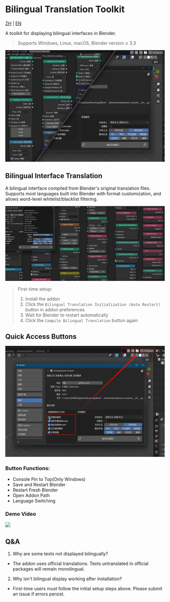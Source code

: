 # Bilingual Translation Toolkit

[ZH](https://github.com/zxsama/BilingualTranslationToolkit/blob/main/README.md) | [EN](https://github.com/zxsama/BilingualTranslationToolkit/blob/main/README_EN.md)

A toolkit for displaying bilingual interfaces in Blender.

> Supports Windows, Linux, macOS, Blender version ≥ 3.3

![preview](./resource/img/preview.png)

## Bilingual Interface Translation

A bilingual interface compiled from Blender's original translation files. Supports most languages built into Blender with format customization, and allows word-level whitelist/blacklist filtering.

![change_lang](./resource/img/change_lang.webp)

> First-time setup:
> 1. Install the addon
> 2. Click the `Bilingual Translation Initialization (Auto Restart)` button in addon preferences
> 3. Wait for Blender to restart automatically
> 4. Click the `Compile Bilingual Translation` button again

## Quick Access Buttons

![quick_btn](./resource/img/quick_btn.webp)

### Button Functions:
- Console Pin to Top(Only Windows)
- Save and Restart Blender
- Restart Fresh Blender
- Open Addon Path
- Language Switching

### Demo Video

[![](https://i1.hdslb.com/bfs/archive/a202ae2ffb7658ed204a9a5c9c4c4b1827ba53c7.jpg)](https://www.bilibili.com/video/BV15q42eEEmu/)

## Q&A

1. Why are some texts not displayed bilingually?
- The addon uses official translations. Texts untranslated in official packages will remain monolingual.

2. Why isn't bilingual display working after installation?
- First-time users must follow the initial setup steps above. Please submit an issue if errors persist.

